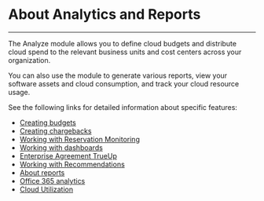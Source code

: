 # About Analytics and Reports

***

The Analyze module allows you to define cloud budgets and distribute cloud spend to the relevant business units and cost centers across your organization.

You can also use the module to generate various reports, view your software assets and cloud consumption, and track your cloud resource usage.

See the following links for detailed information about specific features:

* [Creating budgets](budgets/creating-budgets.md)
* [Creating chargebacks](chargebacks/creating-chargebacks.md)
* [Working with Reservation Monitoring](https://app.gitbook.com/o/sGLRSSUGgFSfUhFIYij8/s/B8rr5E9BB4HBPts7pBng/\~/changes/51/analytics-and-reports/consumption-overview/working-with-reservation-monitoring)
* [Working with dashboards](dashboards/working-with-dashboards.md)
* [Enterprise Agreement TrueUp](https://app.gitbook.com/o/sGLRSSUGgFSfUhFIYij8/s/B8rr5E9BB4HBPts7pBng/\~/changes/51/analytics-and-reports/enterprise-agreements/enterprise-agreement-trueup)
* [Working with Recommendations](https://app.gitbook.com/o/sGLRSSUGgFSfUhFIYij8/s/B8rr5E9BB4HBPts7pBng/\~/changes/51/analytics-and-reports/recommendations/working-with-recommendations)
* [About reports](https://app.gitbook.com/o/sGLRSSUGgFSfUhFIYij8/s/B8rr5E9BB4HBPts7pBng/\~/changes/51/analytics-and-reports/reports/about-reports)
* [Office 365 analytics](https://app.gitbook.com/o/sGLRSSUGgFSfUhFIYij8/s/B8rr5E9BB4HBPts7pBng/\~/changes/51/analytics-and-reports/office-365/office-365-analytics)
* [Cloud Utilization](https://app.gitbook.com/o/sGLRSSUGgFSfUhFIYij8/s/B8rr5E9BB4HBPts7pBng/\~/changes/51/analytics-and-reports/utilization/cloud-utilization)
